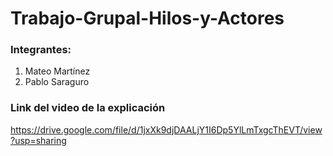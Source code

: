 # Trabajo-Grupal-Hilos-y-Actores
### Integrantes: 
1. Mateo Martínez 
2. Pablo Saraguro 

### Link del video de la explicación
https://drive.google.com/file/d/1jxXk9djDAALjY1I6Dp5YlLmTxgcThEVT/view?usp=sharing
